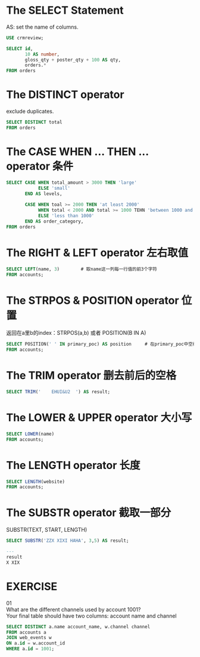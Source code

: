# The SELECT Statement
AS: set the name of columns.
``` sql
USE crmreview;

SELECT id, 
       10 AS number,                                                                                # 一列叫做number 全是10
       gloss_qty + poster_qty + 100 AS qty,                                                         # 对原本序列的运算
       orders.*                                                                                     # orders这个table里的所有列 这点在多个表合并的时候很常用
FROM orders
```

# The DISTINCT operator
exclude duplicates.
``` sql    
SELECT DISTINCT total                                                                               # 只有unique的值
FROM orders
```

# The CASE WHEN ... THEN ... operator 条件
``` sql
SELECT CASE WHEN total_amount > 3000 THEN 'large'                                                   # 只有一次WHEN
            ELSE 'small' 
       END AS levels,                                                                               # 命名为levels
       
       CASE WHEN toal >= 2000 THEN 'at least 2000'                                                  # 好几次WHEN
            WHEN total < 2000 AND total >= 1000 TEHN 'between 1000 and 2000'                        # 两个条件用AND连结
            ELSE 'less than 1000' 
       END AS order_category,
FROM orders
```

# The RIGHT & LEFT operator 左右取值
``` sql
SELECT LEFT(name, 3)        # 取name这一列每一行值的前3个字符
FROM accounts;
```

# The STRPOS & POSITION operator 位置
返回在a里b的index：STRPOS(a,b) 或者 POSITION(B IN A)
``` sql
SELECT POSITION(' ' IN primary_poc) AS position     # 在primary_poc中空格的位置
FROM accounts;
```

# The TRIM operator 删去前后的空格
``` sql
SELECT TRIM('    EHUI&U2  ') AS result;
```

# The LOWER & UPPER operator 大小写
``` sql
SELECT LOWER(name)
FROM accounts;
```

# The LENGTH operator 长度
``` sql
SELECT LENGTH(website)
FROM accounts;
```

# The SUBSTR operator 截取一部分
SUBSTR(TEXT, START, LENGTH)
``` sql
SELECT SUBSTR('ZZX XIXI HAHA', 3,5) AS result;

---
result
X XIX
```

# EXERCISE
01  
What are the different channels used by account 1001?  
Your final table should have two columns: account name and channel 
``` sql
SELECT DISTINCT a.name account_name, w.channel channel
FROM accounts a
JOIN web_events w
ON a.id = w.account_id
WHERE a.id = 1001;
```
